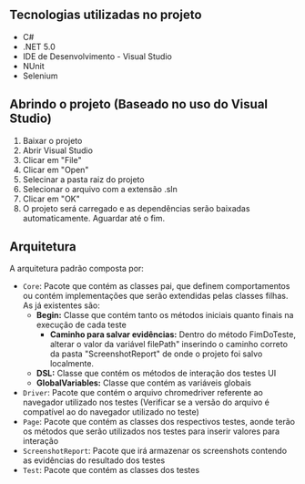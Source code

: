 ## Tecnologias utilizadas no projeto

- C#
- .NET 5.0
- IDE de Desenvolvimento - Visual Studio
- NUnit
- Selenium 

## Abrindo o projeto (Baseado no uso do Visual Studio)

1. Baixar o projeto
2. Abrir Visual Studio 
3. Clicar em "File"
4. Clicar em "Open"
5. Selecinar a pasta raiz do projeto
6. Selecionar o arquivo com a extensão .sln
7. Clicar em "OK"
8. O projeto será carregado e as dependências serão baixadas automaticamente. Aguardar até o fim.

## Arquitetura

A arquitetura padrão composta por:

- `Core`: Pacote que contém as classes pai, que definem comportamentos ou contém implementações que serão extendidas pelas classes filhas. As já existentes são:
  - **Begin:** Classe que contém tanto os métodos iniciais quanto finais na execução de cada teste
    - **Caminho para salvar evidências:** Dentro do método FimDoTeste, alterar o valor da variável filePath" inserindo o caminho correto da pasta "ScreenshotReport" de onde o projeto foi salvo localmente.
  - **DSL:** Classe que contém os métodos de interação dos testes UI
  - **GlobalVariables:** Classe que contém as variáveis globais
- `Driver`: Pacote que contém o arquivo chromedriver referente ao navegador utilizado nos testes (Verificar se a versão do arquivo é compatível ao do navegador utilizado no teste)
- `Page`: Pacote que contém as classes dos respectivos testes, aonde terão os métodos que serão utilizados nos testes para inserir valores para interação 
- `ScreenshotReport`: Pacote que irá armazenar os screenshots contendo as evidências do resultado dos testes
- `Test`: Pacote que contém as classes dos testes
